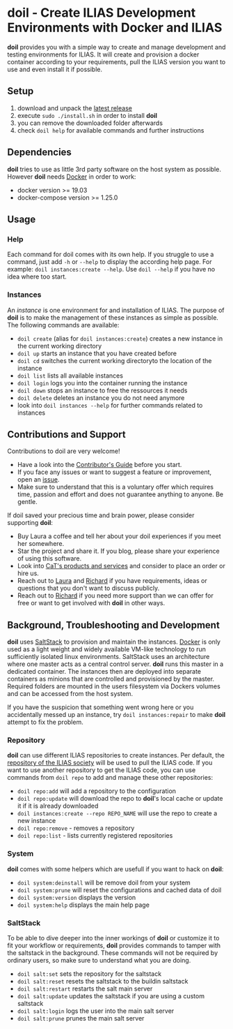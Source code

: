# doil - Create ILIAS Development Environments with Docker and ILIAS

**doil** provides you with a simple way to create and manage development and
testing environments for ILIAS. It will create and provision a docker container
according to your requirements, pull the ILIAS version you want to use and even
install it if possible.


## Setup

1. download and unpack the [latest release](https://github.com/conceptsandtraining/ilias-tool-doil/releases)
1. execute `sudo ./install.sh` in order to install **doil**
1. you can remove the downloaded folder afterwards
1. check `doil help` for available commands and further instructions


## Dependencies

**doil** tries to use as little 3rd party software on the host system as possible.
However **doil** needs [Docker](https://www.docker.com/) in order to work:

* docker version >= 19.03
* docker-compose version >= 1.25.0


## Usage

### Help

Each command for doil comes with its own help. If you struggle to use a command,
just add `-h` or `--help` to display the according help page. For example:
`doil instances:create --help`. Use `doil --help` if you have no idea where too
start.

### Instances

An *instance* is one environment for and installation of ILIAS. The purpose of
**doil** is to make the management of these instances as simple as possible.
The following commands are available:

* `doil create` (alias for `doil instances:create`) creates a new instance in
  the current working directory
* `doil up` starts an instance that you have created before
* `doil cd` switches the current working directoryto the location of the instance
* `doil list` lists all available instances
* `doil login` logs you into the container running the instance
* `doil down` stops an instance to free the ressources it needs
* `doil delete` deletes an instance you do not need anymore
* look into `doil instances --help` for further commands related to instances


## Contributions and Support

Contributions to doil are very welcome!

* Have a look into the [Contributor's Guide](.github/CONTRIBUTING.md) before
  you start.
* If you face any issues or want to suggest a feature or improvement, open an
  [issue](https://github.com/conceptsandtraining/doil/discussions").
* Make sure to understand that this is a voluntary offer which requires time,
  passion and effort and does not guarantee anything to anyone. Be gentle.

If doil saved your precious time and brain power, please consider supporting
**doil**:

* Buy Laura a coffee and tell her about your doil experiences if you meet her
  somewhere.
* Star the project and share it. If you blog, please share your experience of
  using this software.
* Look into [CaT's products and services](https://www.concepts-and-training.de)
  and consider to place an order or hire us.
* Reach out to [Laura](laura.herzog@concepts-and-training.de) and [Richard](richard.klees@concepts-and-training.de)
  if you have requirements, ideas or questions that you don't want to discuss
  publicly.
* Reach out to [Richard](richard.klees@concepts-and-training.de) if you need
  more support than we can offer for free or want to get involved with **doil**
  in other ways.


## Background, Troubleshooting and Development

**doil** uses [SaltStack](https://www.saltstack.com/) to provision and maintain
the instances. [Docker](https://www.docker.com/) is only used as a light weight
and widely available VM-like technology to run sufficiently isolated linux
environments. SaltStack uses an architecture where one master acts as a central
control server. **doil** runs this master in a dedicated container. The instances
then are deployed into separate containers as minions that are controlled and
provisioned by the master. Required folders are mounted in the users filesystem
via Dockers volumes and can be accessed from the host system.

If you have the suspicion that something went wrong here or you accidentally
messed up an instance, try `doil instances:repair` to make **doil** attempt to
fix the problem.

### Repository

**doil** can use different ILIAS repositories to create instances. Per default,
the [repository of the ILIAS society](https://github.com/ILIAS-eLearning/ILIAS)
will be used to pull the ILIAS code. If you want to use another repository to get
the ILIAS code, you can use commands from `doil repo` to add and manage these
other repositories:

* `doil repo:add` will add a repository to the configuration
* `doil repo:update` will download the repo to **doil**'s local cache or update
  it if it is already downloaded
* `doil instances:create --repo REPO_NAME` will use the repo to create a new
   instance
* `doil repo:remove` - removes a repository
* `doil repo:list` - lists currently registered repositories

### System

**doil** comes with some helpers which are usefull if you want to hack on **doil**:

* `doil system:deinstall` will be remove doil from your system
* `doil system:prune` will reset the configurations and cached data of doil
* `doil system:version` displays the version
* `doil system:help` displays the main help page

### SaltStack

To be able to dive deeper into the inner workings of **doil** or customize it
to fit your workflow or requirements, **doil** provides commands to tamper with
the saltstack in the background. These commands will not be required by ordinary
users, so make sure to understand what you are doing.

* `doil salt:set` sets the repository for the saltstack
* `doil salt:reset` resets the saltstack to the buildin saltstack
* `doil salt:restart` restarts the salt main server
* `doil salt:update` updates the saltstack if you are using a custom saltstack
* `doil salt:login` logs the user into the main salt server
* `doil salt:prune` prunes the main salt server

